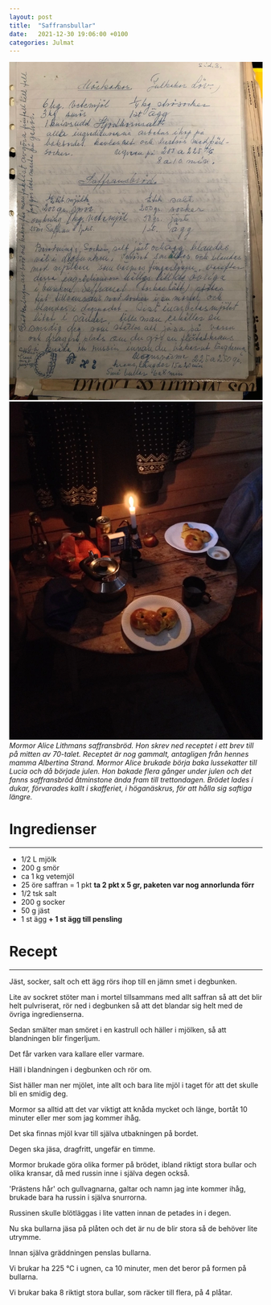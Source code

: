 ```yaml
---
layout: post
title:  "Saffransbullar"
date:   2021-12-30 19:06:00 +0100
categories: Julmat
---
```


<div class="img-container">
  <img src="/assets/pictures/saffransbullar_1.webp" class="img-w-50" alt="Foto av receptet så som nedskrivet av Alice">
  <img src="/assets/pictures/saffransbullar_2.webp" class="img-w-50" alt="Halvätna saffransbullar">
</div>

<em>
Mormor Alice Lithmans saffransbröd.
Hon skrev ned receptet i ett brev till på mitten av 70-talet.
Receptet är nog gammalt, antagligen från hennes mamma Albertina Strand.
</em>

<em>
Mormor Alice brukade börja baka lussekatter till Lucia och då började julen.
Hon bakade flera gånger under julen och det fanns saffransbröd åtminstone ända fram till trettondagen.
Brödet lades i dukar, förvarades kallt i skafferiet, i höganäskrus, för att hålla sig saftiga längre.
</em>

# Ingredienser

---

- 1/2  L mjölk
- 200 g smör
- ca 1 kg vetemjöl
- 25 öre saffran = 1 pkt **ta 2 pkt x 5 gr, paketen var nog annorlunda förr**
- 1/2 tsk salt
- 200 g socker
- 50 g jäst
- 1 st ägg **+ 1 st ägg till pensling**

# Recept

---

Jäst, socker, salt och ett ägg rörs ihop till en jämn smet i degbunken.

Lite av sockret stöter man i mortel tillsammans med allt saffran så att det blir helt pulvriserat,
rör ned i degbunken så att det blandar sig helt med de övriga ingredienserna.

Sedan smälter man smöret i en kastrull och häller i mjölken, så att blandningen blir fingerljum.

Det får varken vara kallare eller varmare.

Häll i blandningen i degbunken och rör om.

Sist häller man ner mjölet, inte allt och bara lite mjöl i taget för att det skulle bli en smidig deg.

Mormor sa alltid att det var viktigt att knåda mycket och länge, bortåt 10 minuter eller mer som jag kommer ihåg.

Det ska finnas mjöl kvar till själva utbakningen på bordet.

Degen ska jäsa, dragfritt, ungefär en timme.

Mormor brukade göra olika former på brödet, ibland riktigt stora bullar och olika kransar, då med russin inne i själva degen också.

'Prästens hår' och gullvagnarna, galtar och namn jag inte kommer ihåg, brukade bara ha russin i själva snurrorna.

Russinen skulle blötläggas i lite vatten innan de petades in i degen.

Nu ska bullarna jäsa på plåten och det är nu de blir stora så de behöver lite utrymme.

Innan själva gräddningen penslas bullarna.

Vi brukar ha 225 °C i ugnen, ca 10 minuter, men det beror på formen på bullarna.

Vi brukar baka 8 riktigt stora bullar, som räcker till flera, på 4 plåtar.
